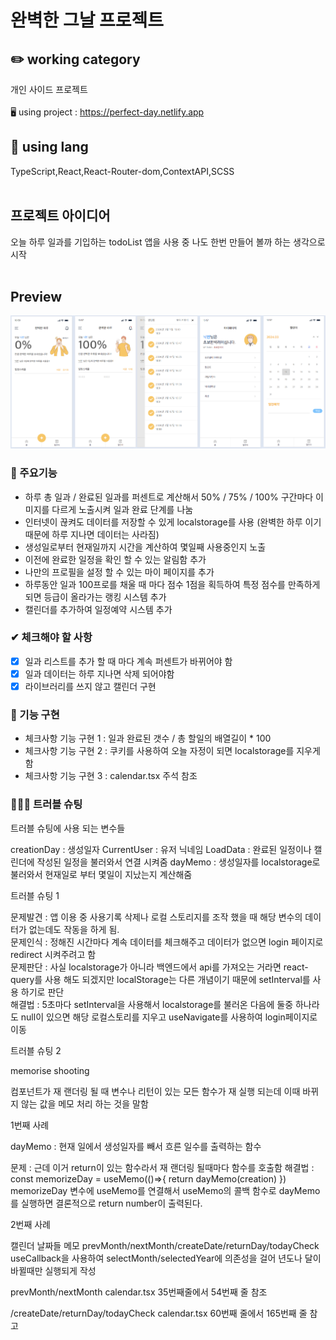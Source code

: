 # 완벽한 그날 프로젝트

## ✏️ working category

개인 사이드 프로젝트
<br />
<br />
🖥️ using project : https://perfect-day.netlify.app
<br />

## 📃 using lang

TypeScript,React,React-Router-dom,ContextAPI,SCSS
<br />
<br />

## 프로젝트 아이디어

오늘 하루 일과를 기입하는 todoList 앱을 사용 중 나도 한번 만들어 볼까 하는 생각으로 시작
<br />
<br />

## Preview

  <img src="./public/img/preview.jpg" alt="" />

### 📌 주요기능

- 하루 총 일과 / 완료된 일과를 퍼센트로 계산해서 50% / 75% / 100% 구간마다 이미지를 다르게 노출시켜 일과 완료 단계를 나눔
- 인터넷이 끊켜도 데이터를 저장할 수 있게 localstorage를 사용 (완벽한 하루 이기 때문에 하루 지나면 데이터는 사라짐)
- 생성일로부터 현재일까지 시간을 계산하여 몇일째 사용중인지 노출
- 이전에 완료한 일정을 확인 할 수 있는 알림함 추가
- 나만의 프로필을 설정 할 수 있는 마이 페이지를 추가
- 하루동안 일과 100프로를 채울 때 마다 점수 1점을 획득하여 특정 점수를 만족하게 되면 등급이 올라가는 랭킹 시스템 추가
- 캘린더를 추가하여 일정예약 시스템 추가

### ✔ 체크해야 할 사항

- [x] 일과 리스트를 추가 할 때 마다 계속 퍼센트가 바뀌어야 함
- [x] 일과 데이터는 하루 지나면 삭제 되어야함
- [x] 라이브러리를 쓰지 않고 캘린더 구현

### 🚀 기능 구현

- 체크사항 기능 구현 1 : 일과 완료된 갯수 / 총 할일의 배열길이 \* 100
- 체크사항 기능 구현 2 : 쿠키를 사용하여 오늘 자정이 되면 localstorage를 지우게 함
- 체크사항 기능 구현 3 : calendar.tsx 주석 참조

### 🧑🏻‍💻 트러블 슈팅

트러블 슈팅에 사용 되는 변수들

creationDay : 생성일자
CurrentUser : 유저 닉네임
LoadData : 완료된 일정이나 캘린더에 작성된 일정을 불러와서 연결 시켜줌
dayMemo : 생성일자를 localstorage로 불러와서 현재일로 부터 몇일이 지났는지 계산해줌

트러블 슈팅 1

문제발견 : 앱 이용 중 사용기록 삭제나 로컬 스토리지를 조작 했을 때 해당 변수의 데이터가 없는데도 작동을 하게 됨.<br />
문제인식 : 정해진 시간마다 계속 데이터를 체크해주고 데이터가 없으면 login 페이지로 redirect 시켜주려고 함<br />
문제판단 : 사실 localstorage가 아니라 백엔드에서 api를 가져오는 거라면 react-query를 사용 해도 되겠지만 localStorage는 다른 개념이기 때문에
setInterval를 사용 하기로 판단<br />
해결법 : 5초마다 setInterval을 사용해서 localstorage를 불러온 다음에 둘중 하나라도 null이 있으면 해당 로컬스토리를 지우고 useNavigate를 사용하여
login페이지로 이동<br />

트러블 슈팅 2

memorise shooting

컴포넌트가 재 랜더링 될 때 변수나 리턴이 있는 모든 함수가 재 실행 되는데 이때 바뀌지 않는 값을 메모 처리 하는 것을 말함

1번째 사례

dayMemo : 현재 일에서 생성일자를 빼서 흐른 일수를 출력하는 함수

문제 : 근데 이거 return이 있는 함수라서 재 랜더링 될때마다 함수를 호출함
해결법 : const memorizeDay = useMemo(()=>{
return dayMemo(creation)
})
memorizeDay 변수에 useMemo를 연결해서 useMemo의 콜백 함수로 dayMemo를 실행하면 결론적으로 return number이 출력된다.

2번째 사례

캘린더 날짜들 메모
prevMonth/nextMonth/createDate/returnDay/todayCheck
useCallback을 사용하여 selectMonth/selectedYear에 의존성을 걸어 년도나 달이 바뀔때만 실행되게 작성

prevMonth/nextMonth
calendar.tsx 35번째줄에서 54번째 줄 참조

/createDate/returnDay/todayCheck
calendar.tsx 60번째 줄에서 165번째 줄 참고
